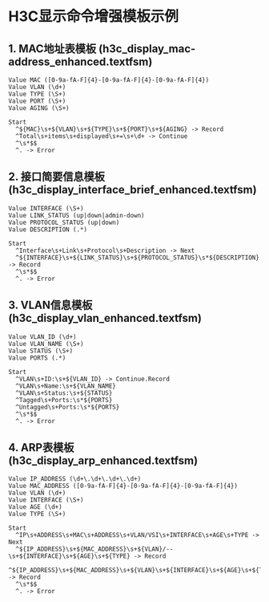 # H3C显示命令增强模板示例

## 1. MAC地址表模板 (h3c_display_mac-address_enhanced.textfsm)
```
Value MAC ([0-9a-fA-F]{4}-[0-9a-fA-F]{4}-[0-9a-fA-F]{4})
Value VLAN (\d+)
Value TYPE (\S+)
Value PORT (\S+)
Value AGING (\S+)

Start
  ^${MAC}\s+${VLAN}\s+${TYPE}\s+${PORT}\s+${AGING} -> Record
  ^Total\s+items\s+displayed\s+=\s+\d+ -> Continue
  ^\s*$$
  ^. -> Error
```

## 2. 接口简要信息模板 (h3c_display_interface_brief_enhanced.textfsm)
```
Value INTERFACE (\S+)
Value LINK_STATUS (up|down|admin-down)
Value PROTOCOL_STATUS (up|down)
Value DESCRIPTION (.*)

Start
  ^Interface\s+Link\s+Protocol\s+Description -> Next
  ^${INTERFACE}\s+${LINK_STATUS}\s+${PROTOCOL_STATUS}\s*${DESCRIPTION} -> Record
  ^\s*$$
  ^. -> Error
```

## 3. VLAN信息模板 (h3c_display_vlan_enhanced.textfsm)
```
Value VLAN_ID (\d+)
Value VLAN_NAME (\S+)
Value STATUS (\S+)
Value PORTS (.*)

Start
  ^VLAN\s+ID:\s+${VLAN_ID} -> Continue.Record
  ^VLAN\s+Name:\s+${VLAN_NAME}
  ^VLAN\s+Status:\s+${STATUS}
  ^Tagged\s+Ports:\s*${PORTS}
  ^Untagged\s+Ports:\s*${PORTS}
  ^\s*$$
  ^. -> Error
```

## 4. ARP表模板 (h3c_display_arp_enhanced.textfsm)
```
Value IP_ADDRESS (\d+\.\d+\.\d+\.\d+)
Value MAC_ADDRESS ([0-9a-fA-F]{4}-[0-9a-fA-F]{4}-[0-9a-fA-F]{4})
Value VLAN (\d+)
Value INTERFACE (\S+)
Value AGE (\d+)
Value TYPE (\S+)

Start
  ^IP\s+ADDRESS\s+MAC\s+ADDRESS\s+VLAN/VSI\s+INTERFACE\s+AGE\s+TYPE -> Next
  ^${IP_ADDRESS}\s+${MAC_ADDRESS}\s+${VLAN}/--\s+${INTERFACE}\s+${AGE}\s+${TYPE} -> Record
  ^${IP_ADDRESS}\s+${MAC_ADDRESS}\s+${VLAN}\s+${INTERFACE}\s+${AGE}\s+${TYPE} -> Record
  ^\s*$$
  ^. -> Error
```

